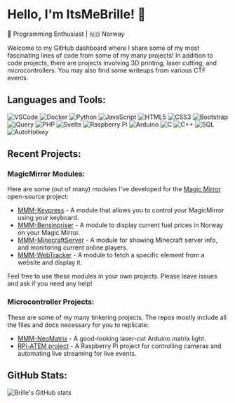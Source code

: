 # Hello, I'm ItsMeBrille! 👋

🚀 Programming Enthusiast | 🇳🇴 Norway

Welcome to my GitHub dashboard where I share some of my most fascinating lines of code from some of my many projects! In addition to code projects, there are projects involving 3D printing, laser cutting, and microcontrollers. You may also find some writeups from various CTF events.

## Languages and Tools:

![VSCode](https://img.shields.io/badge/-VSCode-007ACC?style=flat-square&logo=Visual%20Studio%20Code&logoColor=white)
![Docker](https://img.shields.io/badge/-Docker-2496ED?style=flat-square&logo=docker&logoColor=white)
![Python](https://img.shields.io/badge/-Python-3776AB?style=flat-square&logo=python&logoColor=white)
![JavaScript](https://img.shields.io/badge/-JavaScript-F7DF1E?style=flat-square&logo=javascript&logoColor=black)
![HTML5](https://img.shields.io/badge/-HTML5-E34F26?style=flat-square&logo=html5&logoColor=white)
![CSS3](https://img.shields.io/badge/-CSS3-1572B6?style=flat-square&logo=css3&logoColor=white)
![Bootstrap](https://img.shields.io/badge/-Bootstrap-563D7C?style=flat-square&logo=bootstrap&logoColor=white)
![jQuery](https://img.shields.io/badge/-jQuery-0769AD?style=flat-square&logo=jquery&logoColor=white)
![PHP](https://img.shields.io/badge/-PHP-777BB4?style=flat-square&logo=php&logoColor=white)
![Svelte](https://img.shields.io/badge/-Svelte-FF3E00?style=flat-square&logo=svelte&logoColor=white)
![Raspberry Pi](https://img.shields.io/badge/-Raspberry%20Pi-C51A4A?style=flat-square&logo=raspberry-pi&logoColor=white)
![Arduino](https://img.shields.io/badge/-Arduino-00979D?style=flat-square&logo=arduino&logoColor=white)
![C](https://img.shields.io/badge/-C-00599C?style=flat-square&logo=c&logoColor=white)
![C++](https://img.shields.io/badge/-C++-00599C?style=flat-square&logo=c%2B%2B&logoColor=white)
![SQL](https://img.shields.io/badge/-SQL-336791?style=flat-square&logo=mysql&logoColor=white)
![AutoHotkey](https://img.shields.io/badge/-AutoHotkey-334455?style=flat-square&logo=autohotkey&logoColor=white)

## Recent Projects:

### MagicMirror Modules:

Here are some (out of many) modules I've developed for the [Magic Mirror](https://magicmirror.builders/) open-source project:

- [MMM-Keypress](https://github.com/ItsMeBrille/MMM-Keypress) - A module that allows you to control your MagicMirror using your keyboard.
- [MMM-Bensinpriser](https://github.com/ItsMeBrille/MMM-Bensinpriser) - A module to display current fuel prices in Norway on your Magic Mirror.
- [MMM-MinecraftServer](https://github.com/ItsMeBrille/MMM-MinecraftServer) - A module for showing Minecraft server info, and monitoring current online players.
- [MMM-WebTracker](https://github.com/ItsMeBrille/MMM-WebTracker) - A module to fetch a specific element from a website and display it.

Feel free to use these modules in your own projects. Please leave issues and ask if you need any help!


### Microcontroller Projects:

These are some of my many tinkering projects. The repos mostly include all the files and docs necessary for you to replicate:

- [MMM-NeoMatrix](https://github.com/ItsMeBrille/NeoMatrix) - A good-looking laser-cut Arduino matrix light.
- [RPi-ATEM project](https://github.com/ItsMeBrille/RPi-ATEM) - A Raspberry Pi project for controlling cameras and automating live streaming for live events.

## GitHub Stats:
![Brille's GitHub stats](https://github-readme-stats.vercel.app/api?username=ItsMeBrille&show_icons=true&theme=radical)
